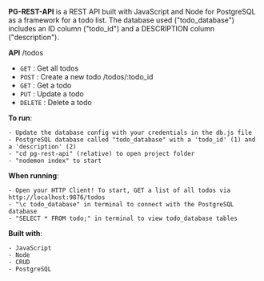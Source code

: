 **PG-REST-API** is a REST API built with JavaScript and Node for PostgreSQL as a framework for a todo list. The database used ("todo_database") includes an ID column ("todo_id") and a DESCRIPTION column ("description").

**API**
/todos
- ```GET``` : Get all todos
- ```POST``` : Create a new todo
/todos/:todo_id
- ```GET``` : Get a todo
- ```PUT``` : Update a todo
- ```DELETE``` : Delete a todo

**To run**:
```
- Update the database config with your credentials in the db.js file
- PostgreSQL database called "todo_database" with a 'todo_id' (1) and a 'description' (2)
- "cd pg-rest-api" (relative) to open project folder
- "nodemon index" to start
```

**When running**:
```
- Open your HTTP Client! To start, GET a list of all todos via http://localhost:9876/todos
- "\c todo_database" in terminal to connect with the PostgreSQL database
- "SELECT * FROM todo;" in terminal to view todo_database tables
```

**Built with**:
```
- JavaScript
- Node
- CRUD
- PostgreSQL
```
